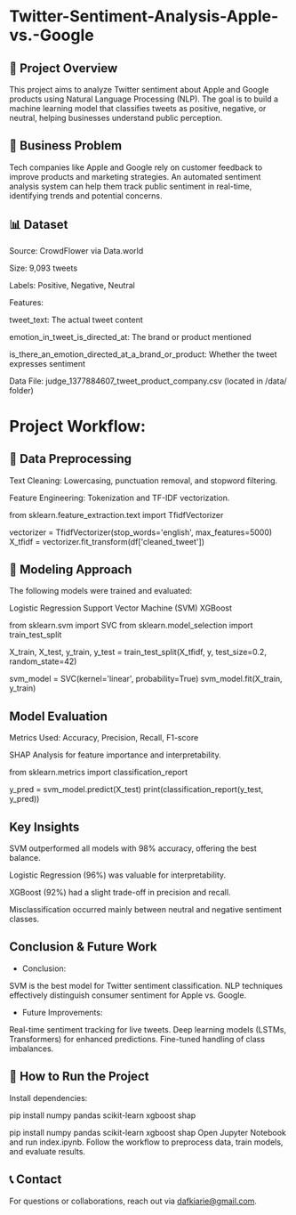 # Twitter-Sentiment-Analysis-Apple-vs.-Google

## 📌 Project Overview

This project aims to analyze Twitter sentiment about Apple and Google products using Natural Language Processing (NLP). The goal is to build a machine learning model that classifies tweets as positive, negative, or neutral, helping businesses understand public perception.

## 🎯 Business Problem

Tech companies like Apple and Google rely on customer feedback to improve products and marketing strategies. An automated sentiment analysis system can help them track public sentiment in real-time, identifying trends and potential concerns.

## 📊 Dataset

Source: CrowdFlower via Data.world

Size: 9,093 tweets

Labels: Positive, Negative, Neutral

Features:

tweet_text: The actual tweet content

emotion_in_tweet_is_directed_at: The brand or product mentioned

is_there_an_emotion_directed_at_a_brand_or_product: Whether the tweet expresses sentiment

Data File: judge_1377884607_tweet_product_company.csv (located in /data/ folder)

# **Project Workflow:**

## 🔎 Data Preprocessing

Text Cleaning: Lowercasing, punctuation removal, and stopword filtering.

Feature Engineering: Tokenization and TF-IDF vectorization.

from sklearn.feature_extraction.text import TfidfVectorizer

vectorizer = TfidfVectorizer(stop_words='english', max_features=5000)
X_tfidf = vectorizer.fit_transform(df['cleaned_tweet'])

## 🧠 Modeling Approach

The following models were trained and evaluated:

Logistic Regression
Support Vector Machine (SVM)
XGBoost

from sklearn.svm import SVC
from sklearn.model_selection import train_test_split

X_train, X_test, y_train, y_test = train_test_split(X_tfidf, y, test_size=0.2, random_state=42)

svm_model = SVC(kernel='linear', probability=True)
svm_model.fit(X_train, y_train)

## Model Evaluation

Metrics Used: Accuracy, Precision, Recall, F1-score

SHAP Analysis for feature importance and interpretability.

from sklearn.metrics import classification_report

y_pred = svm_model.predict(X_test)
print(classification_report(y_test, y_pred))


## Key Insights

SVM outperformed all models with 98% accuracy, offering the best balance.

Logistic Regression (96%) was valuable for interpretability.

XGBoost (92%) had a slight trade-off in precision and recall.

Misclassification occurred mainly between neutral and negative sentiment classes.

## Conclusion & Future Work
- Conclusion:

SVM is the best model for Twitter sentiment classification.
NLP techniques effectively distinguish consumer sentiment for Apple vs. Google.
- Future Improvements:

Real-time sentiment tracking for live tweets.
Deep learning models (LSTMs, Transformers) for enhanced predictions.
Fine-tuned handling of class imbalances.

## 🚀 How to Run the Project

Install dependencies:

pip install numpy pandas scikit-learn xgboost shap

pip install numpy pandas scikit-learn xgboost shap
Open Jupyter Notebook and run index.ipynb.
Follow the workflow to preprocess data, train models, and evaluate results.

## 📞 Contact

For questions or collaborations, reach out via dafkiarie@gmail.com.